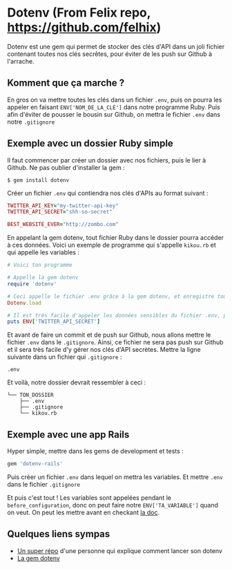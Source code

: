 # Dotenv (From Felix repo, https://github.com/felhix)
Dotenv est une gem qui permet de stocker des clés d'API dans un joli fichier contenant toutes nos clés secrêtes, pour éviter de les push sur Github à l'arrache.

## Komment que ça marche ?
En gros on va mettre toutes les clés dans un fichier `.env`, puis on pourra les appeler en faisant `ENV['NOM_DE_LA_CLÉ']` dans notre programme Ruby. Puis afin d'éviter de pousser le bousin sur Github, on mettra le fichier `.env` dans notre `.gitignore`

## Exemple avec un dossier Ruby simple
Il faut commencer par créer un dossier avec nos fichiers, puis le lier à Github. Ne pas oublier d'installer la gem :
```shell
$ gem install dotenv
```

Créer un fichier `.env` qui contiendra nos clés d'APIs au format suivant :
```ruby
TWITTER_API_KEY="my-twitter-api-key"
TWITTER_API_SECRET="shh-so-secret"

BEST_WEBSITE_EVER="http://zombo.com"
```

En appelant la gem dotenv, tout fichier Ruby dans le dossier pourra accéder à ces données. Voici un exemple de programme qui s'appelle `kikou.rb` et qui appelle les variables :
```ruby
# Voici ton programme

# Appelle la gem dotenv
require 'dotenv'

# Ceci appelle le fichier .env grâce à la gem dotenv, et enregistre toutes les données enregistrées dans une hash ENV
Dotenv.load

# Il est très facile d'appeler les données sensibles du fichier .env, par exemple là je vais afficher TWITTER_API_SECRET
puts ENV['TWITTER_API_SECRET']
```

Et avant de faire un commit et de push sur Github, nous allons mettre le fichier `.env` dans le `.gitignore`. Ainsi, ce fichier ne sera pas push sur Github et il sera très facile d'y gérer nos clés d'API secrètes. Mettre la ligne suivante dans un fichier qui `.gitignore` :
```
.env
```

Et voilà, notre dossier devrait ressembler à ceci :

```
└── TON_DOSSIER
    ├── .env
    ├── .gitignore
    └── kikou.rb
```

## Exemple avec une app Rails
Hyper simple, mettre dans les gems de development et tests :
```ruby
gem 'dotenv-rails'
```
Puis créer un fichier `.env` dans lequel on mettra les variables. Et mettre `.env` dans le fichier `.gitignore`


Et puis c'est tout ! Les variables sont appelées pendant le `before_configuration`, donc on peut faire notre `ENV['TA_VARIABLE']` quand on veut. On peut les mettre avant en checkant [la doc](https://github.com/bkeepers/dotenv#installation).


## Quelques liens sympas

- [Un super répo](https://github.com/codeunion/dotenv-example) d'une personne qui explique comment lancer son dotenv
- [La gem dotenv](https://github.com/bkeepers/dotenv)